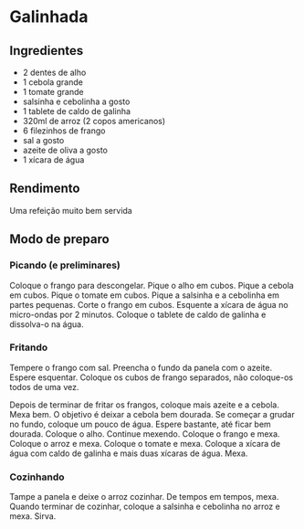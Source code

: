# Galinhada

## Ingredientes

* 2 dentes de alho
* 1 cebola grande
* 1 tomate grande
* salsinha e cebolinha a gosto
* 1 tablete de caldo de galinha
* 320ml de arroz (2 copos americanos)
* 6 filezinhos de frango
* sal a gosto
* azeite de oliva a gosto
* 1 xícara de água

## Rendimento

Uma refeição muito bem servida

## Modo de preparo

### Picando (e preliminares)

Coloque o frango para descongelar. Pique o alho em cubos. Pique a cebola em cubos. Pique o tomate em cubos. Pique a salsinha e a cebolinha em partes pequenas. Corte o frango em cubos. Esquente a xícara de água no micro-ondas por 2 minutos. Coloque o tablete de caldo de galinha e dissolva-o na água. 

### Fritando

Tempere o frango com sal. Preencha o fundo da panela com o azeite. Espere esquentar. Coloque os cubos de frango separados, não coloque-os todos de uma vez. 

Depois de terminar de fritar os frangos, coloque mais azeite e a cebola. Mexa bem. O objetivo é deixar a cebola bem dourada. Se começar a grudar no fundo, coloque um pouco de água. Espere bastante, até ficar bem dourada. Coloque o alho. Continue mexendo. Coloque o frango e mexa. Coloque o arroz e mexa. Coloque o tomate e mexa. Coloque a xícara de água com caldo de galinha e mais duas xícaras de água. Mexa. 

### Cozinhando

Tampe a panela e deixe o arroz cozinhar. De tempos em tempos, mexa. Quando terminar de cozinhar, coloque a salsinha e cebolinha no arroz e mexa. Sirva.
